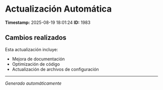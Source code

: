 # Actualización Automática

**Timestamp:** 2025-08-19 18:01:24
**ID:** 1983

## Cambios realizados

Esta actualización incluye:
- Mejora de documentación
- Optimización de código
- Actualización de archivos de configuración

---
*Generado automáticamente*
